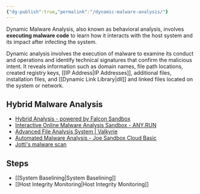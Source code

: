 ```yaml
---
{"dg-publish":true,"permalink":"/dynamic-malware-analysis/"}
---
```


Dynamic Malware Analysis, also known as behavioral analysis, involves **executing malware code** to learn how it interacts with the host system and its impact after infecting the system.

Dynamic analysis involves the execution of malware to examine its conduct and operations and identify technical signatures that confirm the malicious intent. It reveals information such as domain names, file path locations, created registry keys, [[IP Address\|IP Addresses]], additional files, installation files, and [[Dynamic Link Library\|dll]] and linked files located on the system or network.
## Hybrid Malware Analysis

- [Hybrid Analysis - powered by Falcon Sandbox](https://www.hybrid-analysis.com)
- [Interactive Online Malware Analysis Sandbox - ANY.RUN](https://app.any.run)
- [Advanced File Analysis System \| Valkyrie](https://valkyrie.comodo.com)
- [Automated Malware Analysis - Joe Sandbox Cloud Basic](https://www.joesandbox.com)
- [Jotti's malware scan](https://virusscan.jotti.org)

## Steps

- [[System Baselining\|System Baselining]]
- [[Host Integrity Monitoring\|Host Integrity Monitoring]]